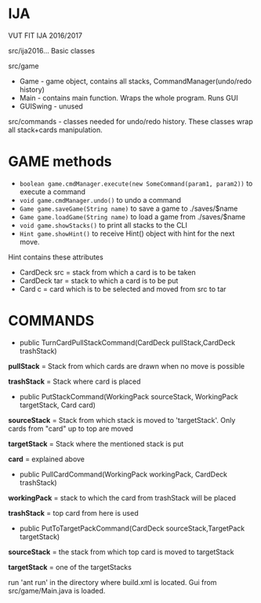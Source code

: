 # IJA
VUT FIT IJA 2016/2017

src/ija2016... Basic classes

src/game
- Game - game object, contains all stacks, CommandManager(undo/redo history)
- Main - contains main function. Wraps the whole program. Runs GUI
- GUISwing - unused

src/commands - classes needed for undo/redo history. These classes wrap all stack+cards manipulation.
# GAME methods
- ```boolean game.cmdManager.execute(new SomeCommand(param1, param2))```
    to execute a command
- ```void game.cmdManager.undo()```
    to undo a command
- ```Game game.saveGame(String name)```
    to save a game to ./saves/$name
- ```Game game.loadGame(String name)```
    to load a game from ./saves/$name
- ```void game.showStacks()```
    to print all stacks to the CLI
- ```Hint game.showHint()```
    to receive Hint() object with hint for the next move.

Hint contains these attributes

- CardDeck src = stack from which a card is to be taken
- CardDeck tar = stack to which a card is to be put
- Card c = card which is to be selected and moved from src to tar

# COMMANDS
- public TurnCardPullStackCommand(CardDeck pullStack,CardDeck trashStack)

**pullStack** = Stack from which cards are drawn when no move is possible

**trashStack** = Stack where card is placed

- public PutStackCommand(WorkingPack sourceStack, WorkingPack targetStack, Card card)

**sourceStack** = Stack from which stack is moved to 'targetStack'. Only cards from "card" up to top are moved

**targetStack** = Stack where the mentioned stack is put

**card** = explained above

- public PullCardCommand(WorkingPack workingPack, CardDeck trashStack)

**workingPack** = stack to which the  card from trashStack will be placed

**trashStack** = top card from here is used

- public PutToTargetPackCommand(CardDeck sourceStack,TargetPack targetStack)

**sourceStack** = the stack from which top card is moved to targetStack

**targetStack** = one of the targetStacks

run 'ant run' in the directory where build.xml is located. Gui from src/game/Main.java is loaded.
